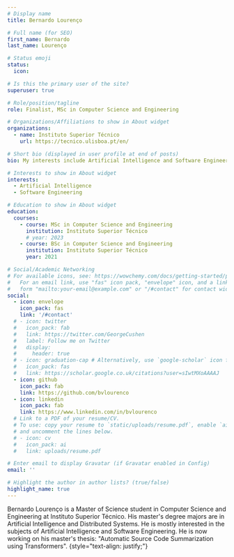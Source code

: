 ```yaml
---
# Display name
title: Bernardo Lourenço

# Full name (for SEO)
first_name: Bernardo
last_name: Lourenço

# Status emoji
status:
  icon:

# Is this the primary user of the site?
superuser: true

# Role/position/tagline
role: Finalist, MSc in Computer Science and Engineering

# Organizations/Affiliations to show in About widget
organizations:
  - name: Instituto Superior Técnico
    url: https://tecnico.ulisboa.pt/en/

# Short bio (displayed in user profile at end of posts)
bio: My interests include Artificial Intelligence and Software Engineering.

# Interests to show in About widget
interests:
  - Artificial Intelligence
  - Software Engineering

# Education to show in About widget
education:
  courses:
    - course: MSc in Computer Science and Engineering
      institution: Instituto Superior Técnico
      # year: 2023
    - course: BSc in Computer Science and Engineering
      institution: Instituto Superior Técnico
      year: 2021

# Social/Academic Networking
# For available icons, see: https://wowchemy.com/docs/getting-started/page-builder/#icons
#   For an email link, use "fas" icon pack, "envelope" icon, and a link in the
#   form "mailto:your-email@example.com" or "/#contact" for contact widget.
social:
  - icon: envelope
    icon_pack: fas
    link: '/#contact'
  # - icon: twitter
  #   icon_pack: fab
  #   link: https://twitter.com/GeorgeCushen
  #   label: Follow me on Twitter
  #   display:
  #     header: true
  # - icon: graduation-cap # Alternatively, use `google-scholar` icon from `ai` icon pack
  #   icon_pack: fas
  #   link: https://scholar.google.co.uk/citations?user=sIwtMXoAAAAJ
  - icon: github
    icon_pack: fab
    link: https://github.com/bvlourenco
  - icon: linkedin
    icon_pack: fab
    link: https://www.linkedin.com/in/bvlourenco
  # Link to a PDF of your resume/CV.
  # To use: copy your resume to `static/uploads/resume.pdf`, enable `ai` icons in `params.yaml`,
  # and uncomment the lines below.
  # - icon: cv
  #   icon_pack: ai
  #   link: uploads/resume.pdf

# Enter email to display Gravatar (if Gravatar enabled in Config)
email: ''

# Highlight the author in author lists? (true/false)
highlight_name: true
---
```


Bernardo Lourenço is a Master of Science student in Computer Science and Engineering at Instituto Superior Técnico. His master's degree majors are in Artificial Intelligence and Distributed Systems. He is mostly interested in the subjects of Artificial Intelligence and Software Engineering. He is now working on his master's thesis: "Automatic Source Code Summarization using Transformers".
{style="text-align: justify;"}
